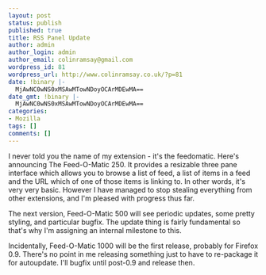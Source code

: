 ```yaml
---
layout: post
status: publish
published: true
title: RSS Panel Update
author: admin
author_login: admin
author_email: colinramsay@gmail.com
wordpress_id: 81
wordpress_url: http://www.colinramsay.co.uk/?p=81
date: !binary |-
  MjAwNC0wNS0xMSAwMTowNDoyOCArMDEwMA==
date_gmt: !binary |-
  MjAwNC0wNS0xMSAwMTowNDoyOCArMDEwMA==
categories:
- Mozilla
tags: []
comments: []
---
```

<p>I never told you the name of my extension - it's the feedomatic. Here's announcing The Feed-O-Matic 250. It provides a resizable three pane interface which allows you to browse a list of feed, a list of items in a feed and the URL which of one of those items is linking to. In other words, it's very very basic. However I have managed to stop stealing everything from other extensions, and I'm pleased with progress thus far.</p>
<p>The next version, Feed-O-Matic 500 will see periodic updates, some pretty styling, and particular bugfix. The update thing is fairly fundamental so that's why I'm assigning an internal milestone to this. </p>
<p>Incidentally, Feed-O-Matic 1000 will be the first release, probably for Firefox 0.9. There's no point in me releasing something just to have to re-package it for autoupdate. I'll bugfix until post-0.9 and release then.</p>
